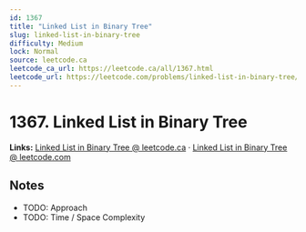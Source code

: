 ```yaml
--- 
id: 1367
title: "Linked List in Binary Tree"
slug: linked-list-in-binary-tree
difficulty: Medium
lock: Normal
source: leetcode.ca
leetcode_ca_url: https://leetcode.ca/all/1367.html
leetcode_url: https://leetcode.com/problems/linked-list-in-binary-tree/
---
```


# 1367. Linked List in Binary Tree

**Links:** [Linked List in Binary Tree @ leetcode.ca](https://leetcode.ca/all/1367.html) · [Linked List in Binary Tree @ leetcode.com](https://leetcode.com/problems/linked-list-in-binary-tree/)

## Notes
- TODO: Approach
- TODO: Time / Space Complexity
